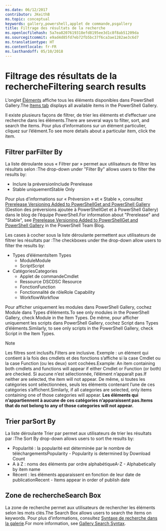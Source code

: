 ```yaml
---
ms.date: 06/12/2017
contributor: JKeithB
ms.topic: conceptual
keywords: gallery,powershell,applet de commande,psgallery
title: Filtrage des résultats de la recherche
ms.openlocfilehash: 5a7ea8207619318efd8195ee3d1c8f8ab51209da
ms.sourcegitcommit: e9ad4d85fd7eb72fb5bc37f6ca3ae1282ae3c6d7
ms.translationtype: HT
ms.contentlocale: fr-FR
ms.lasthandoff: 05/10/2018
---
```

# <a name="filtering-search-results"></a><span data-ttu-id="da7e7-103">Filtrage des résultats de la recherche</span><span class="sxs-lookup"><span data-stu-id="da7e7-103">Filtering search results</span></span>

<span data-ttu-id="da7e7-104">L’onglet [Éléments](https://www.powershellgallery.com/items) affiche tous les éléments disponibles dans PowerShell Gallery.</span><span class="sxs-lookup"><span data-stu-id="da7e7-104">The [Items tab](https://www.powershellgallery.com/items) displays all available items in the PowerShell Gallery.</span></span>

<span data-ttu-id="da7e7-105">Il existe plusieurs façons de filtrer, de trier les éléments et d’effectuer une recherche dans les éléments.</span><span class="sxs-lookup"><span data-stu-id="da7e7-105">There are several ways to filter, sort, and search the items.</span></span>
<span data-ttu-id="da7e7-106">Pour plus d’informations sur un élément particulier, cliquez sur l’élément.</span><span class="sxs-lookup"><span data-stu-id="da7e7-106">To see more details about a particular item, click the item.</span></span>

## <a name="filter-by"></a><span data-ttu-id="da7e7-107">Filtrer par</span><span class="sxs-lookup"><span data-stu-id="da7e7-107">Filter By</span></span>

<span data-ttu-id="da7e7-108">La liste déroulante sous « Filtrer par » permet aux utilisateurs de filtrer les résultats selon :</span><span class="sxs-lookup"><span data-stu-id="da7e7-108">The drop-down under "Filter By" allows users to filter the results by:</span></span>
- <span data-ttu-id="da7e7-109">Inclure la préversion</span><span class="sxs-lookup"><span data-stu-id="da7e7-109">Include Prerelease</span></span>
- <span data-ttu-id="da7e7-110">Stable uniquement</span><span class="sxs-lookup"><span data-stu-id="da7e7-110">Stable Only</span></span>

<span data-ttu-id="da7e7-111">Pour plus d’informations sur « Préversion » et « Stable », consultez [Prerelease Versioning Added to PowerShellGet and PowerShell Gallery](https://blogs.msdn.microsoft.com/powershell/2017/12/05/prerelease-versioning-added-to-powershellget-and-powershell-gallery/) (Gestion des préversions ajoutée à PowerShellGet et à PowerShell Gallery) dans le blog de l’équipe PowerShell.</span><span class="sxs-lookup"><span data-stu-id="da7e7-111">For information about "Prerelease" and "Stable", see [Prerelease Versioning Added to PowerShellGet and PowerShell Gallery](https://blogs.msdn.microsoft.com/powershell/2017/12/05/prerelease-versioning-added-to-powershellget-and-powershell-gallery/) in the PowerShell Team Blog.</span></span>

<span data-ttu-id="da7e7-112">Les cases à cocher sous la liste déroulante permettent aux utilisateurs de filtrer les résultats par :</span><span class="sxs-lookup"><span data-stu-id="da7e7-112">The checkboxes under the drop-down allow users to filter the results by:</span></span>
- <span data-ttu-id="da7e7-113">Types d’éléments</span><span class="sxs-lookup"><span data-stu-id="da7e7-113">Item Types</span></span>
  - <span data-ttu-id="da7e7-114">Module</span><span class="sxs-lookup"><span data-stu-id="da7e7-114">Module</span></span>
  - <span data-ttu-id="da7e7-115">Script</span><span class="sxs-lookup"><span data-stu-id="da7e7-115">Script</span></span>
- <span data-ttu-id="da7e7-116">Catégories</span><span class="sxs-lookup"><span data-stu-id="da7e7-116">Categories</span></span>
  - <span data-ttu-id="da7e7-117">Applet de commande</span><span class="sxs-lookup"><span data-stu-id="da7e7-117">Cmdlet</span></span>
  - <span data-ttu-id="da7e7-118">Ressource DSC</span><span class="sxs-lookup"><span data-stu-id="da7e7-118">DSC Resource</span></span>
  - <span data-ttu-id="da7e7-119">Fonction</span><span class="sxs-lookup"><span data-stu-id="da7e7-119">Function</span></span>
  - <span data-ttu-id="da7e7-120">Fonctionnalité de rôle</span><span class="sxs-lookup"><span data-stu-id="da7e7-120">Role Capability</span></span>
  - <span data-ttu-id="da7e7-121">Workflow</span><span class="sxs-lookup"><span data-stu-id="da7e7-121">Workflow</span></span>

<span data-ttu-id="da7e7-122">Pour afficher uniquement les modules dans PowerShell Gallery, cochez Module dans Types d’éléments.</span><span class="sxs-lookup"><span data-stu-id="da7e7-122">To see only modules in the PowerShell Gallery, check Module in the Item Types.</span></span>
<span data-ttu-id="da7e7-123">De même, pour afficher uniquement les scripts dans PowerShell Gallery, cochez Script dans Types d’éléments.</span><span class="sxs-lookup"><span data-stu-id="da7e7-123">Similarly, to see only scripts in the PowerShell Gallery, check Script in the Item Types.</span></span>

> [!NOTE]
> <span data-ttu-id="da7e7-124">Les filtres sont inclusifs.</span><span class="sxs-lookup"><span data-stu-id="da7e7-124">Filters are inclusive.</span></span>
> <span data-ttu-id="da7e7-125">Exemple : un élément qui contient à la fois des cmdlets et des fonctions s’affiche si la case Cmdlet ou la case Function (ou les deux) sont cochées.</span><span class="sxs-lookup"><span data-stu-id="da7e7-125">Example: An item containing both cmdlets and functions will appear if either Cmdlet or Function (or both) are checked.</span></span>
> <span data-ttu-id="da7e7-126">Si aucune n’est sélectionnée, l’élément n’apparaît pas.</span><span class="sxs-lookup"><span data-stu-id="da7e7-126">If neither are selected, the item will not appear.</span></span>
> <span data-ttu-id="da7e7-127">De même, si toutes les catégories sont sélectionnées, seuls les éléments contenant l’une de ces catégories s’affichent.</span><span class="sxs-lookup"><span data-stu-id="da7e7-127">Similarly, if all categories are selected, only items containing one of those categories will appear.</span></span>
> <span data-ttu-id="da7e7-128">**Les éléments qui n’appartiennent à aucune de ces catégories n’apparaissent pas.**</span><span class="sxs-lookup"><span data-stu-id="da7e7-128">**Items that do not belong to any of those categories will not appear.**</span></span>

## <a name="sort-by"></a><span data-ttu-id="da7e7-129">Trier par</span><span class="sxs-lookup"><span data-stu-id="da7e7-129">Sort By</span></span>

<span data-ttu-id="da7e7-130">La liste déroulante Trier par permet aux utilisateurs de trier les résultats par :</span><span class="sxs-lookup"><span data-stu-id="da7e7-130">The Sort By drop-down allows users to sort the results by:</span></span>
- <span data-ttu-id="da7e7-131">Popularité : la popularité est déterminée par le nombre de téléchargements</span><span class="sxs-lookup"><span data-stu-id="da7e7-131">Popularity - Popularity is determined by Download Count</span></span>
- <span data-ttu-id="da7e7-132">A à Z : noms des éléments par ordre alphabétique</span><span class="sxs-lookup"><span data-stu-id="da7e7-132">A-Z - Alphabetically by item name</span></span>
- <span data-ttu-id="da7e7-133">Récent : les éléments apparaissent en fonction de leur date de publication</span><span class="sxs-lookup"><span data-stu-id="da7e7-133">Recent - Items appear in order of publish date</span></span>

## <a name="search-box"></a><span data-ttu-id="da7e7-134">Zone de recherche</span><span class="sxs-lookup"><span data-stu-id="da7e7-134">Search Box</span></span>

<span data-ttu-id="da7e7-135">La zone de recherche permet aux utilisateurs de rechercher les éléments selon les mots clés.</span><span class="sxs-lookup"><span data-stu-id="da7e7-135">The Search Box allows users to search the items on keywords.</span></span>
<span data-ttu-id="da7e7-136">Pour plus d’informations, consultez [Syntaxe de recherche dans la galerie](search-syntax.md).</span><span class="sxs-lookup"><span data-stu-id="da7e7-136">For more information, see [Gallery Search Syntax](search-syntax.md).</span></span>